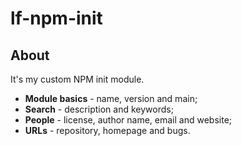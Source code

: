 # lf-npm-init

## About

It's my custom NPM init module.

* **Module basics** - name, version and main;
* **Search** - description and keywords;
* **People** - license, author name, email and website;
* **URLs** - repository, homepage and bugs.
